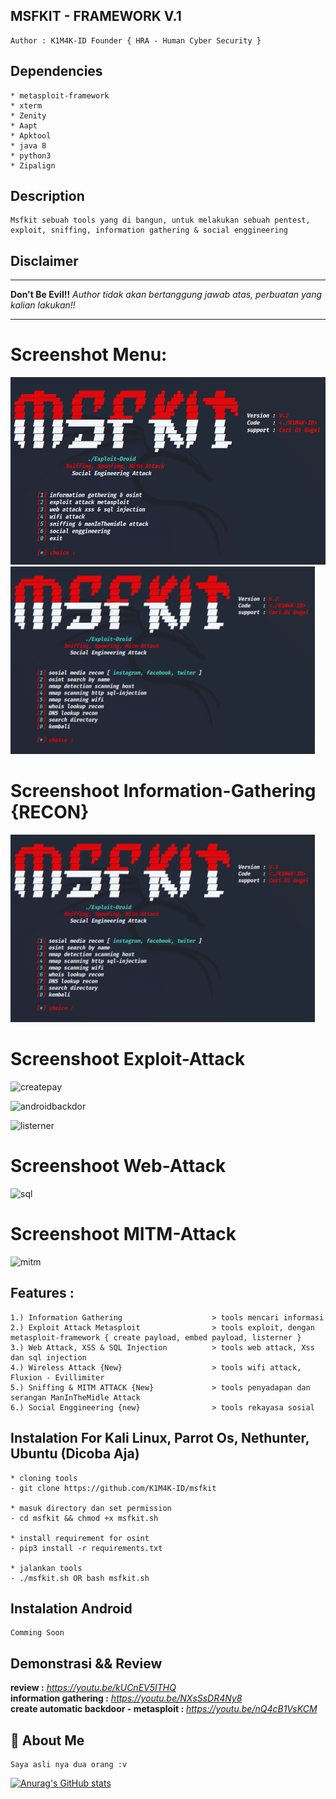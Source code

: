 ## MSFKIT - FRAMEWORK V.1
```
Author : K1M4K-ID Founder { HRA - Human Cyber Security }
```

## Dependencies
```
* metasploit-framework
* xterm
* Zenity
* Aapt
* Apktool
* java 8
* python3
* Zipalign
```

## Description
 ```
Msfkit sebuah tools yang di bangun, untuk melakukan sebuah pentest, exploit, sniffing, information gathering & social enggineering
 ```
 
## Disclaimer
*** 
<b>Don't Be Evil!!</b> <i>Author tidak akan bertanggung jawab atas, perbuatan yang kalian lakukan!!</i>
***
 
# Screenshot Menu:

<img src="/images/menu" widht=68000px height=300px> <img src="/images/information%20gathering" widht=68000px height=300px>


# Screenshoot Information-Gathering {RECON}

<img src="/images/information%20gathering" widht=68000px height=300px>

# Screenshoot Exploit-Attack


![createpay](https://user-images.githubusercontent.com/46388169/172134380-2c75967e-5afa-485c-938d-185fadd94d92.jpg)

![androidbackdor](https://user-images.githubusercontent.com/46388169/172135018-78f974f8-14de-4456-a482-c5d000ca3150.jpg)

![listerner](https://user-images.githubusercontent.com/46388169/172135062-a50ca3e4-ef8c-474b-a75a-83e982afa081.jpg)

# Screenshoot Web-Attack

![sql](https://user-images.githubusercontent.com/46388169/172135304-7abdf8c1-5da4-47ea-b8a0-a8cbede7d074.jpg)


# Screenshoot MITM-Attack

![mitm](https://user-images.githubusercontent.com/46388169/172135775-69b57f71-e228-41b1-8354-e864d58ead60.jpg)




## Features : 
```  
1.) Information Gathering                    > tools mencari informasi
2.) Exploit Attack Metasploit                > tools exploit, dengan metasploit-framework { create payload, embed payload, listerner }
3.) Web Attack, XSS & SQL Injection          > tools web attack, Xss dan sql injection
4.) Wireless Attack {New}                    > tools wifi attack, Fluxion - Evillimiter
5.) Sniffing & MITM ATTACK {New}             > tools penyadapan dan serangan ManInTheMidle Attack
6.) Social Enggineering {new}                > tools rekayasa sosial  
```
## Instalation For Kali Linux, Parrot Os, Nethunter, Ubuntu (Dicoba Aja)
```
* cloning tools
- git clone https://github.com/K1M4K-ID/msfkit

* masuk directory dan set permission
- cd msfkit && chmod +x msfkit.sh

* install requirement for osint
- pip3 install -r requirements.txt

* jalankan tools
- ./msfkit.sh OR bash msfkit.sh
```

## Instalation Android
```
Comming Soon
```

## Demonstrasi && Review

<b>review :</b> <i>https://youtu.be/kUCnEV5ITHQ</i><br>
<b>information gathering :</b> <i>https://youtu.be/NXsSsDR4Ny8</i><br>
<b>create automatic backdoor - metasploit :</b> <i>https://youtu.be/nQ4cB1VsKCM</i>


## 🚀 About Me
```
Saya asli nya dua orang :v
```


[![Anurag's GitHub stats](https://github-readme-stats.vercel.app/api?username=K1M4K-ID)](https://github.com/anuraghazra/github-readme-stats)
